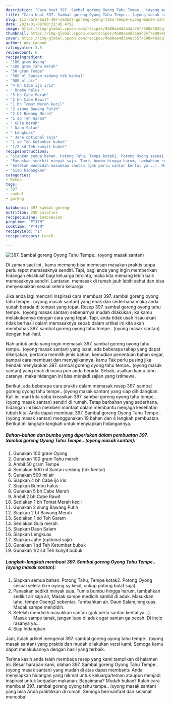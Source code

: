 ```yaml
---
description: "Cara buat 397. Sambal goreng Oyong Tahu Tempe.. (oyong masak santan) yang nikmat dan Mudah Dibuat"
title: "Cara buat 397. Sambal goreng Oyong Tahu Tempe.. (oyong masak santan) yang nikmat dan Mudah Dibuat"
slug: 111-cara-buat-397-sambal-goreng-oyong-tahu-tempe-oyong-masak-santan-yang-nikmat-dan-mudah-dibuat
date: 2021-01-08T00:31:45.479Z
image: https://img-global.cpcdn.com/recipes/4b80aa4d3a4ac55f/680x482cq70/397-sambal-goreng-oyong-tahu-tempe-oyong-masak-santan-foto-resep-utama.jpg
thumbnail: https://img-global.cpcdn.com/recipes/4b80aa4d3a4ac55f/680x482cq70/397-sambal-goreng-oyong-tahu-tempe-oyong-masak-santan-foto-resep-utama.jpg
cover: https://img-global.cpcdn.com/recipes/4b80aa4d3a4ac55f/680x482cq70/397-sambal-goreng-oyong-tahu-tempe-oyong-masak-santan-foto-resep-utama.jpg
author: Ada Cannon
ratingvalue: 3.5
reviewcount: 6
recipeingredient:
- "100 gram Oyong"
- "100 gram Tahu merah"
- "50 gram Tempe"
- "500 ml Santan sedang tdk kental"
- "500 ml air"
- "4 bh Cabe ijo iris"
- " Bumbu halus "
- "5 bh Cabe Merah"
- "2 bh Cabe Rawit"
- "1 bh Tomat Merah kecil"
- "2 siung Bawang Putih"
- "2 bt Bawang Merah"
- "1 sd Teh Garam"
- " Gula merah"
- " Daun Salam"
- " Lengkuas"
- " Jahe optional saja"
- "1 sd Teh Ketumbar bubuk"
- "1/2 sd Teh kunyit bubuk"
recipeinstructions:
- "Siapkan semua bahan. Potong Tahu, Tempe kotak2. Potong Oyong sesuai selera (krn oyong sy kecil, cukup potong bulat saja)."
- "Panaskan sedikit minyak saja. Tumis bumbu hingga harum, tambahkan sedikit air saja air, Masak sampe medidih sambil di aduk. Masukkan tahu, tempe Oseng2 sebentar. Tambahkan air. Daun Salam,lengkuas. Madak sampe mendidih."
- "Setelah mendidih masukkan santan (gak perlu santan kental ya...). Masak sampe tanak, jangan lupa di aduk agar santan ga pecah. Di incip rasanya ya..."
- "Siap hidangkan"
categories:
- Resep
tags:
- 397
- sambal
- goreng

katakunci: 397 sambal goreng 
nutrition: 250 calories
recipecuisine: Indonesian
preptime: "PT37M"
cooktime: "PT47M"
recipeyield: "1"
recipecategory: Lunch

---
```



![397. Sambal goreng Oyong Tahu Tempe.. (oyong masak santan)](https://img-global.cpcdn.com/recipes/4b80aa4d3a4ac55f/680x482cq70/397-sambal-goreng-oyong-tahu-tempe-oyong-masak-santan-foto-resep-utama.jpg)

Di zaman  saat ini , kamu memang bisa memesan masakan praktis tanpa perlu repot memasaknya sendiri. Tapi, bagi anda yang ingin memberikan hidangan eksklusif bagi keluarga tercinta, maka kita memang lebih baik memasaknya sendiri. Lantaran, memasak di rumah jauh lebih sehat dan bisa menyesuaikan sesuai selera keluarga.

Jika anda lagi mencari inspirasi cara membuat 397. sambal goreng oyong tahu tempe.. (oyong masak santan) yang enak dan sederhana,maka anda sudah berada di tempat yang tepat. Resep 397. sambal goreng oyong tahu tempe.. (oyong masak santan)  sebenarnya mudah dilakukan jika kamu melakukannya dengan cara yang tepat. Tapi, anda tidak usah risau akan tidak berhasil dalam memasaknya 
sebab dalam artikel ini kita akan membahas 397. sambal goreng oyong tahu tempe.. (oyong masak santan) dengan hati-hati.  



Nah untuk anda yang ingin memasak 397. sambal goreng oyong tahu tempe.. (oyong masak santan) yang lezat, ada beberapa tahap yang dapat dikerjakan, pertama memilih jenis bahan, kemudian penentuan bahan segar, sampai cara membuat dan menyajikannya. kamu Tak perlu pusing jika hendak menyiapkan 397. sambal goreng oyong tahu tempe.. (oyong masak santan) yang enak di mana pun anda berada. Sebab, asalkan kamu  tahu caranya, maka hidangan ini bisa menjadi sajian yang istimewa.

Berikut, ada beberapa cara praktis  dalam memasak resep 397. sambal goreng oyong tahu tempe.. (oyong masak santan) yang siap dihidangkan. Kali ini, mari kita coba kreasikan 397. sambal goreng oyong tahu tempe.. (oyong masak santan) sendiri di rumah. Tetap berbahan yang sederhana, hidangan ini bisa memberi manfaat dalam membantu menjaga kesehatan tubuh kita. Anda dapat membuat 397. Sambal goreng Oyong Tahu Tempe.. (oyong masak santan) menggunakan 19 bahan dan 4 langkah pembuatan. Berikut ini langkah-langkah untuk menyiapkan hidangannya.

<!--inarticleads1-->

##### Bahan-bahan dan bumbu yang diperlukan dalam pembuatan 397. Sambal goreng Oyong Tahu Tempe.. (oyong masak santan):

1. Gunakan 100 gram Oyong
1. Gunakan 100 gram Tahu merah
1. Ambil 50 gram Tempe
1. Sediakan 500 ml Santan sedang (tdk kental)
1. Gunakan 500 ml air
1. Siapkan 4 bh Cabe ijo iris
1. Siapkan  Bumbu halus :
1. Gunakan 5 bh Cabe Merah
1. Ambil 2 bh Cabe Rawit
1. Sediakan 1 bh Tomat Merah kecil
1. Gunakan 2 siung Bawang Putih
1. Siapkan 2 bt Bawang Merah
1. Sediakan 1 sd Teh Garam
1. Sediakan  Gula merah
1. Siapkan  Daun Salam
1. Siapkan  Lengkuas
1. Siapkan  Jahe (optional saja)
1. Gunakan 1 sd Teh Ketumbar bubuk
1. Gunakan 1/2 sd Teh kunyit bubuk




<!--inarticleads2-->

##### Langkah-langkah membuat 397. Sambal goreng Oyong Tahu Tempe.. (oyong masak santan):

1. Siapkan semua bahan. Potong Tahu, Tempe kotak2. Potong Oyong sesuai selera (krn oyong sy kecil, cukup potong bulat saja).
1. Panaskan sedikit minyak saja. Tumis bumbu hingga harum, tambahkan sedikit air saja air, Masak sampe medidih sambil di aduk. Masukkan tahu, tempe Oseng2 sebentar. Tambahkan air. Daun Salam,lengkuas. Madak sampe mendidih.
1. Setelah mendidih masukkan santan (gak perlu santan kental ya...). Masak sampe tanak, jangan lupa di aduk agar santan ga pecah. Di incip rasanya ya...
1. Siap hidangkan




Jadi, itulah artikel mengenai  397. sambal goreng oyong tahu tempe.. (oyong masak santan)  yang praktis dan mudah dilakukan versi kami. Semoga kamu dapat melakukannya dengan hasil yang terbaik. 

Terima kasih anda telah membaca resep yang kami tampilkan di halaman ini. Besar harapan kami, olahan  397. Sambal goreng Oyong Tahu Tempe.. (oyong masak santan) yang mudah di atas dapat membantu Anda menyiapkan hidangan yang nikmat untuk keluarga/teman ataupun menjadi inspirasi untuk berjualan makanan. Bagaimana? Mudah bukan? Itulah cara membuat 397. sambal goreng oyong tahu tempe.. (oyong masak santan) yang bisa Anda praktikkan di rumah. Semoga bermanfaat dan selamat mencoba!

